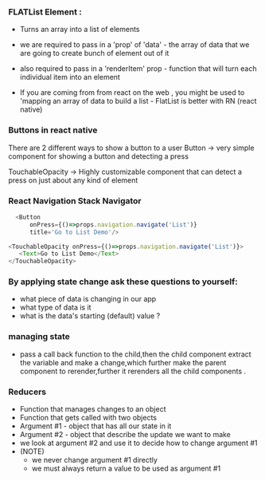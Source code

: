 
### FLATList Element :

- Turns an array into a list of elements
- we are required to pass in a 'prop' of 'data' - the array of data that we are going
to create bunch of element out of it

- also required to pass in a 'renderItem' prop - function that will turn each individual item into an
element

- If you are coming from from react on the web , you might be used to 'mapping an array of data to build a list -
FlatList is better with RN (react native)


### Buttons in react native
There are 2 different ways to show a button to a user
Button -> very simple component for showing a button and detecting a press

TouchableOpacity -> Highly customizable component that can detect a press  on just
about any kind of element

### React Navigation Stack Navigator
```js
  <Button
      onPress={()=>props.navigation.navigate('List')}
      title='Go to List Demo'/>

<TouchableOpacity onPress={()=>props.navigation.navigate('List')}>
   <Text>Go to List Demo</Text>
</TouchableOpacity> 
```

### By applying state change ask these questions to yourself:
- what piece of data is changing in our app
- what type of data is it
- what is the data's starting (default) value ?


### managing state
- pass a call back function to the child,then the child component extract the variable and make a change,which further make the parent component to rerender,further it rerenders all the child components .


### Reducers

- Function that manages changes to an object
- Function that gets called with two objects
- Argument #1 - object that has all our state in it
- Argument #2 - object that describe the update we want to make
- we look at argument #2 and use it to decide how to change argument #1
- (NOTE)
   - we never change argument #1 directly
   - we must always return a value to be used as argument #1